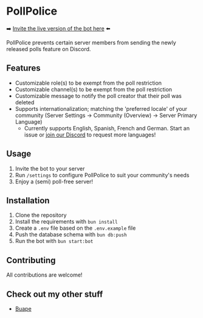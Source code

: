 # PollPolice

➡️ [Invite the live version of the bot here](https://go.buape.com/PollPolice) ⬅️

PollPolice prevents certain server members from sending the newly released polls feature on Discord.

## Features

- Customizable role(s) to be exempt from the poll restriction
- Customizable channel(s) to be exempt from the poll restriction
- Customizable message to notify the poll creator that their poll was deleted
- Supports internationalization; matching the 'preferred locale' of your community (Server Settings -> Community (Overview) -> Server Primary Language)
  - Currently supports English, Spanish, French and German. Start an issue or [join our Discord](https://go.buape.com/Discord) to request more languages!

## Usage

1. Invite the bot to your server
2. Run `/settings` to configure PollPolice to suit your community's needs
3. Enjoy a (semi) poll-free server!

## Installation

1. Clone the repository
2. Install the requirements with `bun install`
3. Create a `.env` file based on the `.env.example` file
4. Push the database schema with `bun db:push`
5. Run the bot with `bun start:bot`

## Contributing

All contributions are welcome!

## Check out my other stuff

- [Buape](https://buape.com)
